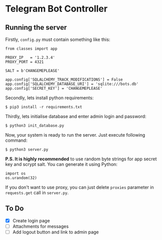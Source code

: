 # Telegram Bot Controller
## Running the server
Firstly, `config.py` must contain something like this:
```
from classes import app

PROXY_IP   = '1.2.3.4'
PROXY_PORT = 4321

SALT = b'CHANGEMEPLEASE'

app.config['SQLALCHEMY_TRACK_MODIFICATIONS'] = False
app.config['SQLALCHEMY_DATABASE_URI'] = 'sqlite:///bots.db'
app.config['SECRET_KEY'] = 'CHANGEMEPLEASE'
```
Secondly, lets install python requirements:
```
$ pip3 install -r requirements.txt
```
Thirdly, lets initialise database and enter admin login and password:
```
$ python3 init_database.py
```
Now, your system is ready to run the server. Just execute following command:
```
$ python3 server.py
```
**P.S. It is highly recommended** to use random byte strings for app secret key and scrypt salt. You can generate it using Python:
```
import os
os.urandom(32)
```
If you don't want to use proxy, you can just delete `proxies` parameter in `requests.get` call in `server.py`. 
## To Do
- [X] Create login page
- [ ] Attachments for messages
- [ ] Add logout button and link to admin page
